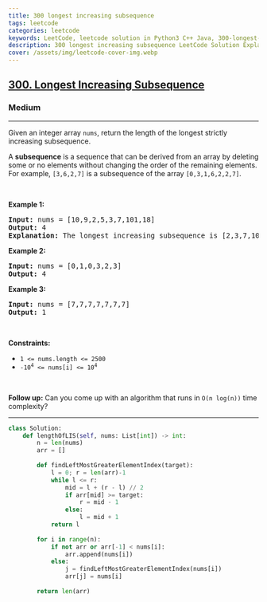 ```yaml
---
title: 300 longest increasing subsequence
tags: leetcode
categories: leetcode
keywords: LeetCode, leetcode solution in Python3 C++ Java, 300-longest-increasing-subsequence solution
description: 300 longest increasing subsequence LeetCode Solution Explained
cover: /assets/img/leetcode-cover-img.webp
---
```



<h2><a href="https://leetcode.com/problems/longest-increasing-subsequence/">300. Longest Increasing Subsequence</a></h2><h3>Medium</h3><hr><div><p>Given an integer array <code>nums</code>, return the length of the longest strictly increasing subsequence.</p>

<p>A <strong>subsequence</strong> is a sequence that can be derived from an array by deleting some or no elements without changing the order of the remaining elements. For example, <code>[3,6,2,7]</code> is a subsequence of the array <code>[0,3,1,6,2,2,7]</code>.</p>

<p>&nbsp;</p>
<p><strong>Example 1:</strong></p>

<pre><strong>Input:</strong> nums = [10,9,2,5,3,7,101,18]
<strong>Output:</strong> 4
<strong>Explanation:</strong> The longest increasing subsequence is [2,3,7,101], therefore the length is 4.
</pre>

<p><strong>Example 2:</strong></p>

<pre><strong>Input:</strong> nums = [0,1,0,3,2,3]
<strong>Output:</strong> 4
</pre>

<p><strong>Example 3:</strong></p>

<pre><strong>Input:</strong> nums = [7,7,7,7,7,7,7]
<strong>Output:</strong> 1
</pre>

<p>&nbsp;</p>
<p><strong>Constraints:</strong></p>

<ul>
	<li><code>1 &lt;= nums.length &lt;= 2500</code></li>
	<li><code>-10<sup>4</sup> &lt;= nums[i] &lt;= 10<sup>4</sup></code></li>
</ul>

<p>&nbsp;</p>
<p><b>Follow up:</b>&nbsp;Can you come up with an algorithm that runs in&nbsp;<code>O(n log(n))</code> time complexity?</p>
</div>

---




```python
class Solution:
    def lengthOfLIS(self, nums: List[int]) -> int:
        n = len(nums)
        arr = []
        
        def findLeftMostGreaterElementIndex(target):
            l = 0; r = len(arr)-1
            while l <= r:
                mid = l + (r - l) // 2
                if arr[mid] >= target:
                    r = mid - 1
                else:
                    l = mid + 1
            return l
        
        for i in range(n):
            if not arr or arr[-1] < nums[i]:
                arr.append(nums[i])
            else:
                j = findLeftMostGreaterElementIndex(nums[i])
                arr[j] = nums[i]
        
        return len(arr)
```
